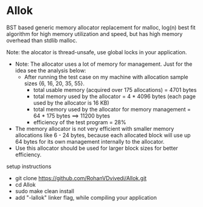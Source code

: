 # Allok
BST based generic memory allocator replacement for malloc, log(n) best fit algorithm for high memory utilization and speed, but has high memory overhead than stdlib malloc.

Note: the alocator is thread-unsafe, use global locks in your application.

 * Note: The allocator uses a lot of memory for management. Just for the idea see the analysis below:
	* After running the test case on my machine with allocation sample sizes {6, 16, 20, 35, 55}.
	  * total usable memory (acquired over 175 allocations) = 4701 bytes
	  * total memory used by the allocator = 4 * 4096 bytes (each page used by the allocator is 16 KB)
	  * total memory used by the allocator for memory management = 64 * 175 bytes ==> 11200 bytes
      * efficiency of the test program = 28%
 * The memory allocator is not very efficient with smaller memory allocations like 6 - 24 bytes, because each allocated block will use up 64 bytes for its own management internally to the allocator.
 * Use this allocator should be used for larger block sizes for better efficiency.

setup instructions

 * git clone https://github.com/RohanVDvivedi/Allok.git
 * cd Allok
 * sudo make clean install
 * add "-lallok" linker flag, while compiling your application